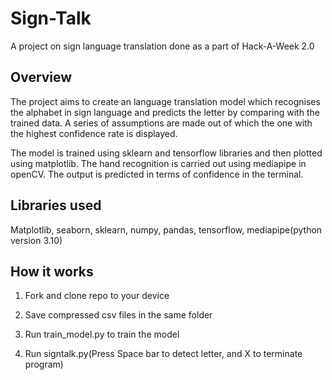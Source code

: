 # Sign-Talk
A project on sign language translation done as a part of Hack-A-Week 2.0

## Overview
The project aims to create an language translation model which recognises the alphabet in sign language and predicts the letter by comparing with the trained data. A series of assumptions are made out of which the one with the highest confidence rate is displayed. 

The model is trained using sklearn and tensorflow libraries and then plotted using matplotlib. The hand recognition is carried out using mediapipe in openCV. The output is predicted in terms of confidence in the terminal.

## Libraries used
Matplotlib, seaborn, sklearn, numpy, pandas, tensorflow, mediapipe(python version 3.10)

## How it works

1. Fork and clone repo to your device

2. Save compressed csv files in the same folder

3. Run train_model.py to train the model

4. Run signtalk.py(Press Space bar to detect letter, and X to terminate program)


